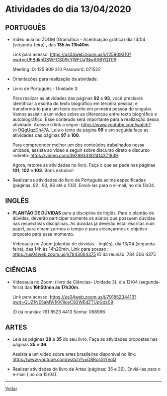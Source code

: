 # Atividades do dia 13/04/2020

## PORTUGUÊS

* Vídeo aula no ZOOM (Gramática - Acentuação gráfica) dia 13/04 (segunda-feira) , das **13h às
13h40m**.

  Link para acesso: <https://us04web.zoom.us/j/125909310?pwd=eUFBdkpDSWFGS09kYWFUa1NwRXBYQT09>


    Meeting ID: 125 909 310
    Password: 071522


* Orientações para realização da atividade:

* Livro de Português - Unidade 3:

  Para realizar as atividades das páginas **92** e **93**, você precisará identificar a escrita do texto biográfico em terceira pessoa, e transformá-lo para um texto escrito em primeira pessoa do
singular. Vamos assistir a um vídeo sobre as diferenças entre texto biográfico e autobiográfico.
Esse conteúdo será importante para a realização dessa atividade. Acesse o link a seguir: <https://www.youtube.com/watch?v=OQgUqzDh47A>. Leia o texto da página **96** e em seguida
faça as atividades das páginas **97** a **100**. 

  Para compreender melhor um dos conteúdos trabalhados nessa unidade, assista ao vídeo a seguir sobre discurso direto e discurso indireto: <https://vimeo.com/392993318/f414371839>. 
  
  Agora, retome as atividades no livro. Faça o que se pede nas páginas **101**, **102** e **103**. Bons estudos!

* Realizar as atividades do livro de Português acima especificadas (páginas: 92 , 93, 96 até a 103).
Enviá-las para o e-mail, no dia 13/04.

## INGLÊS

* **PLANTÃO DE DÚVIDAS** para a disciplina de Inglês. Para o plantão de dúvidas, deverão participar somente os alunos que possuem dúvidas nas respectivas disciplinas. As dúvidas já deverão estar escritas num papel, para dinamizarmos o tempo e para alcançarmos o objetivo proposto para esse momento.

  Videoaula no Zoom (plantão de dúvidas – Inglês), dia 13/04 (segunda-feira), das 14h às 14h20min.
  Link para acesso : <https://us04web.zoom.us/j/7843064375>
  ID da reunião: 784 306 4375

## CIÊNCIAS

* Videoaula no Zoom: (livro de Ciências- Unidade 3), dia 13/04 (segunda-feira) das **16h50min às
17h30m**.

  Link para acesso: <https://us04web.zoom.us/j/79185234413?pwd=QUZ1NE5aMW1KK1loeC82WEdZTUpGdz09>


    ID da reunião: 791 8523 4413
    Senha: 068996

## ARTES

* Leia as páginas **28** a **35** do seu livro. Faça as atividades propostas nas páginas **35** e **36**.

  Assista a um vídeo sobre artes brasileiras disponível no link: <https://www.youtube.com/watch?v=D8RcsGiYvoQ>

* Realizar atividades do livro de Artes (páginas: 35 e 36). Enviá-las para o e-mail ( no dia 15/04).


---

[Voltar](index.md)
